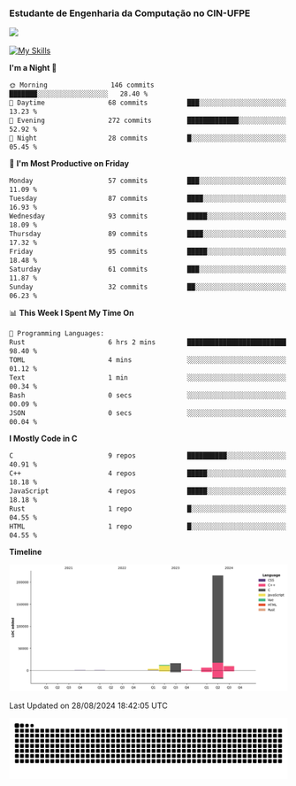 
### Estudante de Engenharia da Computação no CIN-UFPE
<div>
      <!--<img width=400 src="https://github-readme-stats.vercel.app/api?username=Zed201&show_icons=true&theme=tokyonight" /-->
      <img width=400 src='https://leetcode.card.workers.dev/Zed201?theme=nord&font=baloo&extension=null' />
</div>


[![My Skills](https://skillicons.dev/icons?i=c,cpp,rust,py,java,neovim&theme=dark)](https://skillicons.dev)

<!--START_SECTION:waka-->
**I'm a Night 🦉** 

```text
🌞 Morning                146 commits         ███████░░░░░░░░░░░░░░░░░░   28.40 % 
🌆 Daytime                68 commits          ███░░░░░░░░░░░░░░░░░░░░░░   13.23 % 
🌃 Evening                272 commits         █████████████░░░░░░░░░░░░   52.92 % 
🌙 Night                  28 commits          █░░░░░░░░░░░░░░░░░░░░░░░░   05.45 % 
```
📅 **I'm Most Productive on Friday** 

```text
Monday                   57 commits          ███░░░░░░░░░░░░░░░░░░░░░░   11.09 % 
Tuesday                  87 commits          ████░░░░░░░░░░░░░░░░░░░░░   16.93 % 
Wednesday                93 commits          █████░░░░░░░░░░░░░░░░░░░░   18.09 % 
Thursday                 89 commits          ████░░░░░░░░░░░░░░░░░░░░░   17.32 % 
Friday                   95 commits          █████░░░░░░░░░░░░░░░░░░░░   18.48 % 
Saturday                 61 commits          ███░░░░░░░░░░░░░░░░░░░░░░   11.87 % 
Sunday                   32 commits          ██░░░░░░░░░░░░░░░░░░░░░░░   06.23 % 
```


📊 **This Week I Spent My Time On** 

```text
💬 Programming Languages: 
Rust                     6 hrs 2 mins        █████████████████████████   98.40 % 
TOML                     4 mins              ░░░░░░░░░░░░░░░░░░░░░░░░░   01.12 % 
Text                     1 min               ░░░░░░░░░░░░░░░░░░░░░░░░░   00.34 % 
Bash                     0 secs              ░░░░░░░░░░░░░░░░░░░░░░░░░   00.09 % 
JSON                     0 secs              ░░░░░░░░░░░░░░░░░░░░░░░░░   00.04 % 
```

**I Mostly Code in C** 

```text
C                        9 repos             ██████████░░░░░░░░░░░░░░░   40.91 % 
C++                      4 repos             █████░░░░░░░░░░░░░░░░░░░░   18.18 % 
JavaScript               4 repos             █████░░░░░░░░░░░░░░░░░░░░   18.18 % 
Rust                     1 repo              █░░░░░░░░░░░░░░░░░░░░░░░░   04.55 % 
HTML                     1 repo              █░░░░░░░░░░░░░░░░░░░░░░░░   04.55 % 
```



**Timeline**

![Lines of Code chart](https://raw.githubusercontent.com/Zed201/Zed201/master/assets/bar_graph.png)


 Last Updated on 28/08/2024 18:42:05 UTC
<!--END_SECTION:waka-->

<picture>
  <source media="(prefers-color-scheme: dark)" srcset="https://github.com/Zed201/Zed201/blob/output/github-contribution-grid-snake-dark.svg" />
  <img alt="github-snake" src="https://github.com/Zed201/Zed201/blob/output/github-contribution-grid-snake-dark.svg" />
</picture>
